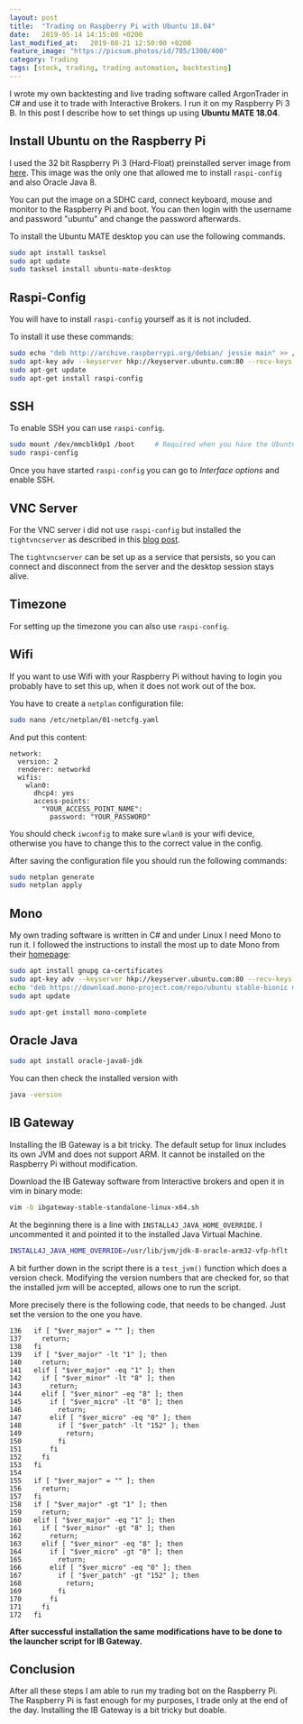 ```yaml
---
layout: post
title:  "Trading on Raspberry Pi with Ubuntu 18.04"
date:   2019-05-14 14:15:00 +0200
last_modified_at:   2019-08-21 12:50:00 +0200
feature_image: "https://picsum.photos/id/705/1300/400"
category: Trading
tags: [stock, trading, trading automation, backtesting]
---
```


I wrote my own backtesting and live trading software called ArgonTrader in C#
and use it to trade with Interactive Brokers. I run it on my Raspberry Pi 3 B. In
this post I describe how to set things up using **Ubuntu MATE 18.04**.

<!-- more -->

## Install Ubuntu on the Raspberry Pi

I used the 32 bit Raspberry Pi 3 (Hard-Float) preinstalled server image from
[here](http://cdimage.ubuntu.com/releases/18.04/release/). This image was the
only one that allowed me to install `raspi-config` and also Oracle Java 8.

You can put the image on a SDHC card, connect keyboard, mouse and monitor to the
Raspberry Pi and boot. You can then login with the username and password
"ubuntu" and change the password afterwards.

To install the Ubuntu MATE desktop you can use the following commands.

```bash
sudo apt install tasksel
sudo apt update
sudo tasksel install ubuntu-mate-desktop
```

## Raspi-Config

You will have to install `raspi-config` yourself as it is not included.

To install it use these commands:

```bash
sudo echo "deb http://archive.raspberrypi.org/debian/ jessie main" >> /etc/apt/sources.list
sudo apt-key adv --keyserver hkp://keyserver.ubuntu.com:80 --recv-keys 7FA3303E
sudo apt-get update
sudo apt-get install raspi-config
```

## SSH

To enable SSH you can use `raspi-config`. 

```bash
sudo mount /dev/mmcblk0p1 /boot     # Required when you have the Ubuntu server version
sudo raspi-config
```

Once you have started `raspi-config` you can go to *Interface options* and enable SSH.

## VNC Server

For the VNC server i did not use `raspi-config` but installed the
`tightvncserver` as described in this [blog
post](https://www.digitalocean.com/community/tutorials/how-to-install-and-configure-vnc-on-ubuntu-18-04).

The `tightvncserver` can be set up as a service that persists, so you can connect
and disconnect from the server and the desktop session stays alive.

## Timezone

For setting up the timezone you can also use `raspi-config`.

## Wifi

If you want to use Wifi with your Raspberry Pi without having to login you
probably have to set this up, when it does not work out of the box.

You have to create a `netplan` configuration file:

```bash
sudo nano /etc/netplan/01-netcfg.yaml
```

And put this content:

```text
network:
  version: 2
  renderer: networkd
  wifis:
    wlan0:
      dhcp4: yes
      access-points:
        "YOUR_ACCESS_POINT_NAME":
          password: "YOUR_PASSWORD"
```

You should check `iwconfig` to make sure `wlan0` is your wifi device, otherwise
you have to change this to the correct value in the config.

After saving the configuration file you should run the following commands:

```bash
sudo netplan generate
sudo netplan apply
```

## Mono

My own trading software is written in C# and under Linux I need Mono to run it.
I followed the instructions to install the most up to date Mono from their
[homepage](https://www.mono-project.com/download/stable/#download-lin):

```bash
sudo apt install gnupg ca-certificates
sudo apt-key adv --keyserver hkp://keyserver.ubuntu.com:80 --recv-keys 3FA7E0328081BFF6A14DA29AA6A19B38D3D831EF
echo "deb https://download.mono-project.com/repo/ubuntu stable-bionic main" | sudo tee /etc/apt/sources.list.d/mono-official-stable.list
sudo apt update

sudo apt-get install mono-complete
```

## Oracle Java

```bash
sudo apt install oracle-java8-jdk
```

You can then check the installed version with

```bash
java -version
```

## IB Gateway

Installing the IB Gateway is a bit tricky. The default setup for linux includes
its own JVM and does not support ARM. It cannot be installed on the Raspberry
Pi without modification.

Download the IB Gateway software from Interactive brokers and open it in vim in
binary mode:

```bash
vim -b ibgateway-stable-standalone-linux-x64.sh
```

At the beginning there is a line with `INSTALL4J_JAVA_HOME_OVERRIDE`. I
uncommented it and pointed it to the installed Java Virtual Machine.

```bash
INSTALL4J_JAVA_HOME_OVERRIDE=/usr/lib/jvm/jdk-8-oracle-arm32-vfp-hflt
```

A bit further down in the script there is a `test_jvm()` function which does a
version check. Modifying the version numbers that are checked for, so that the
installed jvm will be accepted, allows one to run the script.

More precisely there is the following code, that needs to be changed. Just set
the version to the one you have.

```
136   if [ "$ver_major" = "" ]; then
137     return;
138   fi
139   if [ "$ver_major" -lt "1" ]; then
140     return;
141   elif [ "$ver_major" -eq "1" ]; then
142     if [ "$ver_minor" -lt "8" ]; then
143       return;
144     elif [ "$ver_minor" -eq "8" ]; then
145       if [ "$ver_micro" -lt "0" ]; then
146         return;
147       elif [ "$ver_micro" -eq "0" ]; then
148         if [ "$ver_patch" -lt "152" ]; then
149           return;
150         fi
151       fi
152     fi
153   fi
154 
155   if [ "$ver_major" = "" ]; then
156     return;
157   fi
158   if [ "$ver_major" -gt "1" ]; then
159     return;
160   elif [ "$ver_major" -eq "1" ]; then
161     if [ "$ver_minor" -gt "8" ]; then
162       return;
163     elif [ "$ver_minor" -eq "8" ]; then
164       if [ "$ver_micro" -gt "0" ]; then
165         return;
166       elif [ "$ver_micro" -eq "0" ]; then
167         if [ "$ver_patch" -gt "152" ]; then
168           return;
169         fi
170       fi
171     fi
172   fi
```

**After successful installation the same modifications have to be done to the
launcher script for IB Gateway.**

## Conclusion

After all these steps I am able to run my trading bot on the Raspberry Pi. The
Raspberry Pi is fast enough for my purposes, I trade only at the end of the day.
Installing the IB Gateway is a bit tricky but doable.